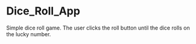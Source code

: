# Dice_Roll_App
Simple dice roll game. The user clicks the roll button until the dice rolls on the lucky number.
